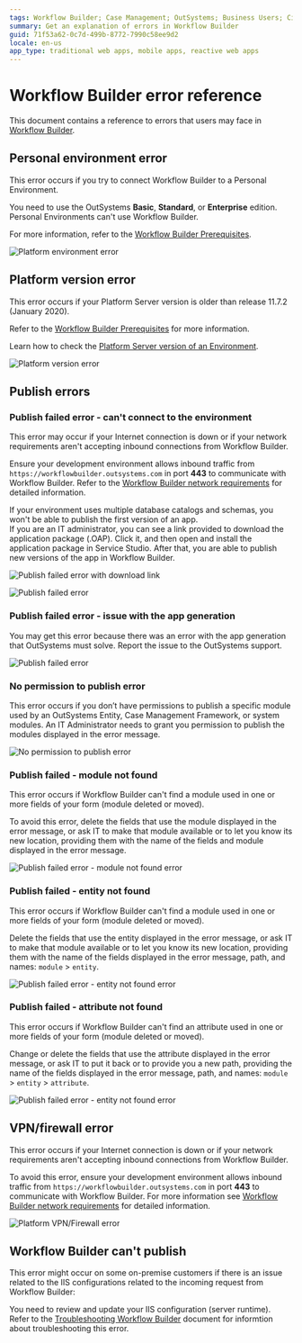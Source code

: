 ```yaml
---
tags: Workflow Builder; Case Management; OutSystems; Business Users; Citizen Developers; Citizen Dev; Workflow; Errors; Business developers
summary: Get an explanation of errors in Workflow Builder
guid: 71f53a62-0c7d-499b-8772-7990c58ee9d2
locale: en-us
app_type: traditional web apps, mobile apps, reactive web apps
---
```


# Workflow Builder error reference

This document contains a reference to errors that users may face in [Workflow Builder](http://workflowbuilder.outsystems.com/).

## Personal environment error 

This error occurs if you try to connect Workflow Builder to a Personal Environment.

You need to use the OutSystems **Basic**, **Standard**, or **Enterprise** edition. Personal Environments can't use Workflow Builder.

For more information, refer to the [Workflow Builder Prerequisites](../how-setup.md#prerequisites).

![Platform environment error](images/wfb-error-environment.png)

## Platform version error

This error occurs if your Platform Server version is older than release 11.7.2 (January 2020).

Refer to the [Workflow Builder Prerequisites](../how-setup.md#prerequisites) for more information.

Learn how to check the [Platform Server version of an Environment](https://success.outsystems.com/Documentation/Case_Management/How_to_check_the_Platform_Server_version_installed_in_an_Environment).

![Platform version error](images/wfb-error-platform.png)

## Publish errors

### Publish failed error - can't connect to the environment

This error may occur if your Internet connection is down or if your network requirements aren't accepting inbound connections from Workflow Builder.

Ensure your development environment allows inbound traffic from `https://workflowbuilder.outsystems.com` in port **443** to communicate with Workflow Builder. Refer to the [Workflow Builder network requirements](https://success.outsystems.com/Documentation/11/Setting_Up_OutSystems/OutSystems_network_requirements#workflow-builder) for detailed information.

<div class="info" markdown="1">

If your environment uses multiple database catalogs and schemas, you won't be able to publish the first version of an app.  
If you are an IT administrator, you can see a link provided to download the application package (.OAP). Click it, and then open and install the application package in Service Studio.
After that, you are able to publish new versions of the app in Workflow Builder.

![Publish failed error with download link](images/wfb-error-publish-failed-download-oap.png)

</div>

![Publish failed error](images/wfb-error-publish.png)

### Publish failed error - issue with the app generation

You may get this error because there was an error with the app generation that OutSystems must solve. Report the issue to the OutSystems support.

![Publish failed error](images/wfb-error-publish-failed.png)

### No permission to publish error

This error occurs if you don’t have permissions to publish a specific module used by an OutSystems Entity, Case Management Framework, or system modules.
An IT Administrator needs to grant you permission to publish the modules displayed in the error message.

![No permission to publish error](images/wfb-error-pubish-permission.png)

### Publish failed - module not found

This error occurs if Workflow Builder can't find a module used in one or more fields of your form (module deleted or moved).

To avoid this error, delete the fields that use the module displayed in the error message, or ask IT to make that module available or to let you know its new location, providing them with the name of the fields and module displayed in the error message.

![Publish failed error - module not found error](images/wfb-error-module-not-found.png)

### Publish failed - entity not found

This error occurs if Workflow Builder can't find a module used in one or more fields of your form (module deleted or moved).

Delete the fields that use the entity displayed in the error message, or ask IT to make that module available or to let you know its new location, providing them with the name of the fields displayed in the error message, path, and names: `module` > `entity`.

![Publish failed error - entity not found error](images/wfb-error-entity-not-found.png)

### Publish failed - attribute not found

This error occurs if Workflow Builder can't find an attribute used in one or more fields of your form (module deleted or moved).

Change or delete the fields that use the attribute displayed in the error message, or ask IT to put it back or to provide you a new path, providing the name of the fields displayed in the error message, path, and names: `module` > `entity` > `attribute`.

![Publish failed error - entity not found error](images/wfb-error-attribute-not-found.png)

## VPN/firewall error

This error occurs if your Internet connection is down or if your network requirements aren't accepting inbound connections from Workflow Builder.

To avoid this error, ensure your development environment allows inbound traffic from `https://workflowbuilder.outsystems.com` in port **443** to communicate with Workflow Builder. For more information see [Workflow Builder network requirements](https://success.outsystems.com/Documentation/11/Setting_Up_OutSystems/OutSystems_network_requirements#workflow-builder) for detailed information.

![Platform VPN/Firewall error](images/wfb-error-vpn-firewall.png)

## Workflow Builder can't publish

This error might occur on some on-premise customers if there is an issue related to the IIS configurations related to the incoming request from Workflow Builder:

You need to review and update your IIS configuration (server runtime). Refer to the [Troubleshooting Workflow Builder](../troubleshoot.md#troubleshoot-it-admins) document for informtion about troubleshooting this error.
